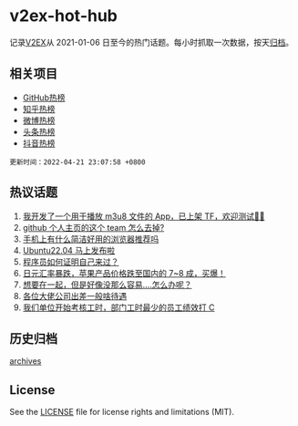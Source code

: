# v2ex-hot-hub

 记录[V2EX](https://www.v2ex.com/)从 2021-01-06 日至今的热门话题。每小时抓取一次数据，按天[归档](archives)。
 
 ## 相关项目

- [GitHub热榜](https://github.com/snaildev/github-hot-hub)
- [知乎热榜](https://github.com/snaildev/zhihu-hot-hub)
- [微博热榜](https://github.com/snaildev/weibo-hot-hub)
- [头条热榜](https://github.com/snaildev/toutiao-hot-hub)
- [抖音热榜](https://github.com/snaildev/douyin-hot-hub)


 `更新时间：2022-04-21 23:07:58 +0800`

## 热议话题

1. [我开发了一个用于播放 m3u8 文件的 App，已上架 TF，欢迎测试👏🏻](https://www.v2ex.com/t/848300)
1. [github 个人主页的这个 team 怎么去掉?](https://www.v2ex.com/t/848327)
1. [手机上有什么简洁好用的浏览器推荐吗](https://www.v2ex.com/t/848294)
1. [Ubuntu22.04 马上发布啦](https://www.v2ex.com/t/848297)
1. [程序员如何证明自己来过？](https://www.v2ex.com/t/848321)
1. [日元汇率暴跌，苹果产品价格跌至国内的 7~8 成，买爆！](https://www.v2ex.com/t/848269)
1. [想要在一起，但是好像没那么容易....怎么办呢？](https://www.v2ex.com/t/848382)
1. [各位大佬公司出差一般啥待遇](https://www.v2ex.com/t/848288)
1. [我们单位开始考核工时，部门工时最少的员工绩效打 C](https://www.v2ex.com/t/848293)

## 历史归档

[archives](archives)

## License

See the [LICENSE](LICENSE) file for license rights and limitations (MIT).
